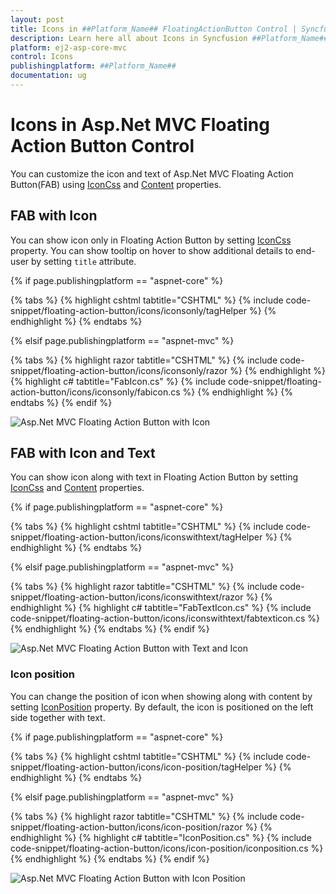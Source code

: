 ```yaml
---
layout: post
title: Icons in ##Platform_Name## FloatingActionButton Control | Syncfusion
description: Learn here all about Icons in Syncfusion ##Platform_Name## FloatingActionButton control of Syncfusion Essential JS 2 and more.
platform: ej2-asp-core-mvc
control: Icons
publishingplatform: ##Platform_Name##
documentation: ug
---
```


# Icons in Asp.Net MVC Floating Action Button Control

You can customize the icon and text of Asp.Net MVC Floating Action Button(FAB) using [IconCss](https://help.syncfusion.com/cr/aspnetmvc-js2/Syncfusion.EJ2.Buttons.Fab.html#Syncfusion_EJ2_Buttons_Fab_IconCss) and [Content](https://help.syncfusion.com/cr/aspnetmvc-js2/Syncfusion.EJ2.Buttons.Fab.html#Syncfusion_EJ2_Buttons_Fab_Content) properties.

## FAB with Icon

You can show icon only in Floating Action Button by setting [IconCss](https://help.syncfusion.com/cr/aspnetmvc-js2/Syncfusion.EJ2.Buttons.Fab.html#Syncfusion_EJ2_Buttons_Fab_IconCss) property. You can show tooltip on hover to show additional details to end-user by setting `title` attribute.

{% if page.publishingplatform == "aspnet-core" %}

{% tabs %}
{% highlight cshtml tabtitle="CSHTML" %}
{% include code-snippet/floating-action-button/icons/iconsonly/tagHelper %}
{% endhighlight %}
{% endtabs %}

{% elsif page.publishingplatform == "aspnet-mvc" %}

{% tabs %}
{% highlight razor tabtitle="CSHTML" %}
{% include code-snippet/floating-action-button/icons/iconsonly/razor %}
{% endhighlight %}
{% highlight c# tabtitle="FabIcon.cs" %}
{% include code-snippet/floating-action-button/icons/iconsonly/fabicon.cs %}
{% endhighlight %}
{% endtabs %}
{% endif %}

![Asp.Net MVC Floating Action Button with Icon](images/FabWithIcon.png)

## FAB with Icon and Text

You can show icon along with text in Floating Action Button by setting [IconCss](https://help.syncfusion.com/cr/aspnetmvc-js2/Syncfusion.EJ2.Buttons.Fab.html#Syncfusion_EJ2_Buttons_Fab_IconCss) and [Content](https://help.syncfusion.com/cr/aspnetmvc-js2/Syncfusion.EJ2.Buttons.Fab.html#Syncfusion_EJ2_Buttons_Fab_Content) properties.

{% if page.publishingplatform == "aspnet-core" %}

{% tabs %}
{% highlight cshtml tabtitle="CSHTML" %}
{% include code-snippet/floating-action-button/icons/iconswithtext/tagHelper %}
{% endhighlight %}
{% endtabs %}

{% elsif page.publishingplatform == "aspnet-mvc" %}

{% tabs %}
{% highlight razor tabtitle="CSHTML" %}
{% include code-snippet/floating-action-button/icons/iconswithtext/razor %}
{% endhighlight %}
{% highlight c# tabtitle="FabTextIcon.cs" %}
{% include code-snippet/floating-action-button/icons/iconswithtext/fabtexticon.cs %}
{% endhighlight %}
{% endtabs %}
{% endif %}

![Asp.Net MVC Floating Action Button with Text and Icon](images/IconandText.png)

### Icon position

You can change the position of icon when showing along with content by setting [IconPosition](https://help.syncfusion.com/cr/aspnetmvc-js2/Syncfusion.EJ2.Buttons.Fab.html#Syncfusion_EJ2_Buttons_Fab_IconPosition) property. By default, the icon is positioned on the left side together with text.

{% if page.publishingplatform == "aspnet-core" %}

{% tabs %}
{% highlight cshtml tabtitle="CSHTML" %}
{% include code-snippet/floating-action-button/icons/icon-position/tagHelper %}
{% endhighlight %}
{% endtabs %}

{% elsif page.publishingplatform == "aspnet-mvc" %}

{% tabs %}
{% highlight razor tabtitle="CSHTML" %}
{% include code-snippet/floating-action-button/icons/icon-position/razor %}
{% endhighlight %}
{% highlight c# tabtitle="IconPosition.cs" %}
{% include code-snippet/floating-action-button/icons/icon-position/iconposition.cs %}
{% endhighlight %}
{% endtabs %}
{% endif %}

![Asp.Net MVC Floating Action Button with Icon Position](images/IconPosition.png)